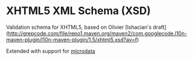# XHTML5 XML Schema (XSD)
Validation schema for XHTML5, based on Olivier [Ishacian's draft] (http://grepcode.com/file/repo1.maven.org/maven2/com.googlecode.l10n-maven-plugin/l10n-maven-plugin/1.5/xhtml5.xsd?av=f)

Extended with support for [microdata](http://en.wikipedia.org/wiki/Microdata_%28HTML%29)
